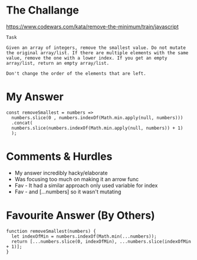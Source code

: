 # The Challange

https://www.codewars.com/kata/remove-the-minimum/train/javascript

```
Task

Given an array of integers, remove the smallest value. Do not mutate the original array/list. If there are multiple elements with the same value, remove the one with a lower index. If you get an empty array/list, return an empty array/list.

Don't change the order of the elements that are left.
```

# My Answer

```
const removeSmallest = numbers => 
  numbers.slice(0 , numbers.indexOf(Math.min.apply(null, numbers)))
  .concat(
  numbers.slice(numbers.indexOf(Math.min.apply(null, numbers)) + 1)
  );
```

# Comments & Hurdles

* My answer incredibly hacky/elaborate
* Was focusing too much on making it an arrow func
* Fav - It had a similar approach only used variable for index
* Fav - and [...numbers] so it wasn't mutating

# Favourite Answer (By Others)
```
function removeSmallest(numbers) {
  let indexOfMin = numbers.indexOf(Math.min(...numbers));
  return [...numbers.slice(0, indexOfMin), ...numbers.slice(indexOfMin + 1)];
}
```